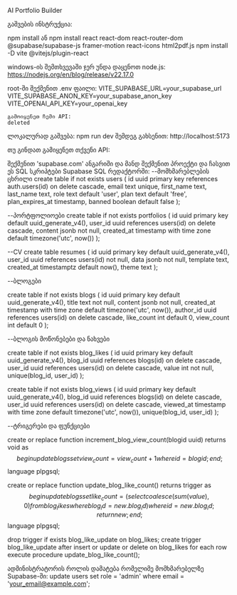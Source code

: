 AI Portfolio Builder


გაშვების ინსტრუქცია:

  npm install
ან
  npm install react react-dom react-router-dom @supabase/supabase-js framer-motion react-icons html2pdf.js
  npm install -D vite @vitejs/plugin-react


windows-ის შემთხვევაში ჯერ უნდა დაყენოთ node.js:
  https://nodejs.org/en/blog/release/v22.17.0

root-ში შექმენით .env ფაილი:
VITE_SUPABASE_URL=your_supabase_url
VITE_SUPABASE_ANON_KEY=your_supabase_anon_key
VITE_OPENAI_API_KEY=your_openai_key

    გამოიყენეთ ჩემი API:
    deleted

ლოკალურად გაშვება:
npm run dev
შემდეგ გახსენით: http://localhost:5173

თუ გინდათ გამიყენეთ თქვენი API:

შექმენით 'supabase.com' ანგარიში და მანდ შექმენით პროექტი და ჩასვით ეს SQL სკრიპტები Supabase SQL რედაქტორში: 
--მომხმარებლების ცხრილი
create table if not exists users (
  id uuid primary key references auth.users(id) on delete cascade,
  email text unique,
  first_name text,
  last_name text,
  role text default 'user',
  plan text default 'free',
  plan_expires_at timestamp,
  banned boolean default false
);

--პორტფოლიოები
create table if not exists portfolios (
  id uuid primary key default uuid_generate_v4(),
  user_id uuid references users(id) on delete cascade,
  content jsonb not null,
  created_at timestamp with time zone default timezone('utc', now())
);

--CV
create table resumes (
    id uuid primary key default uuid_generate_v4(),
    user_id uuid references users(id) not null,
    data jsonb not null,
    template text,
    created_at timestamptz default now(),
    theme text
);

--ბლოგები

create table if not exists blogs (
  id uuid primary key default uuid_generate_v4(),
  title text not null,
  content jsonb not null,
  created_at timestamp with time zone default timezone('utc', now()),
  author_id uuid references users(id) on delete cascade,
  like_count int default 0,
  view_count int default 0
);

--ბლოგის მოწონებები და ნახვები

create table if not exists blog_likes (
  id uuid primary key default uuid_generate_v4(),
  blog_id uuid references blogs(id) on delete cascade,
  user_id uuid references users(id) on delete cascade,
  value int not null,
  unique(blog_id, user_id)
);

create table if not exists blog_views (
  id uuid primary key default uuid_generate_v4(),
  blog_id uuid references blogs(id) on delete cascade,
  user_id uuid references users(id) on delete cascade,
  viewed_at timestamp with time zone default timezone('utc', now()),
  unique(blog_id, user_id)
);

--ტრიგერები და ფუნქციები

create or replace function increment_blog_view_count(blogid uuid)
returns void as $$
begin
  update blogs set view_count = view_count + 1 where id = blogid;
end;
$$ language plpgsql;

create or replace function update_blog_like_count()
returns trigger as $$
begin
  update blogs
    set like_count = (select coalesce(sum(value), 0) from blog_likes where blog_id = new.blog_id)
    where id = new.blog_id;
  return new;
end;
$$ language plpgsql;

drop trigger if exists blog_like_update on blog_likes;
create trigger blog_like_update
after insert or update or delete on blog_likes
for each row
execute procedure update_blog_like_count();


ადმინისტრატორის როლის დამატება რომელიმე მომხმარებელზე Supabase-ში:
update users set role = 'admin' where email = 'your_email@example.com';

